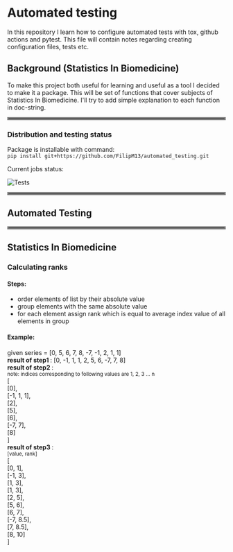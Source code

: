 
# Automated testing
In this repository I learn how to configure automated tests with tox, github actions and pytest.
This file will contain notes regarding creating configuration files, tests etc.

## Background (Statistics In Biomedicine)
To make this project both useful for learning and useful as a tool I decided to make it a package.
This will be set of functions that cover subjects of Statistics In Biomedicine.
I'll try to add simple explanation to each function in doc-string.

<hr style="border:3px solid gray">

### Distribution and testing status
Package is installable with command: <br>
`pip install git+https://github.com/FilipM13/automated_testing.git`

Current jobs status:

![Tests](https://github.com/FilipM13/automated_testing/actions/workflows/tests.yml/badge.svg)


<hr style="border:3px solid gray">

## Automated Testing


<hr style="border:3px solid gray">

## Statistics In Biomedicine

### Calculating ranks
#### Steps:
* order elements of list by their absolute value
* group elements with the same absolute value
* for each element assign rank which is equal to average index value of all elements in group

#### Example: <br>
given series = [0, 5, 6, 7, 8, -7, -1, 2, 1, 1] <br>
<b> result of step1 </b>: [0, -1, 1, 1, 2, 5, 6, -7, 7, 8] <br>
<b> result of step2 </b>: <br>
<small> note: indices corresponding to following values are 1, 2, 3 ... n </small> <br>
[ <br>
[0], <br>
[-1, 1, 1], <br>
[2], <br>
[5], <br>
[6], <br>
[-7, 7], <br>
[8] <br>
] <br>
<b> result of step3 </b>: <br>
<small> [value, rank] </small> <br>
[ <br>
[0, 1], <br>
[-1, 3], <br>
[1, 3], <br>
[1, 3], <br>
[2, 5], <br>
[5, 6], <br>
[6, 7], <br>
[-7, 8.5], <br>
[7, 8.5], <br>
[8, 10] <br>
]



